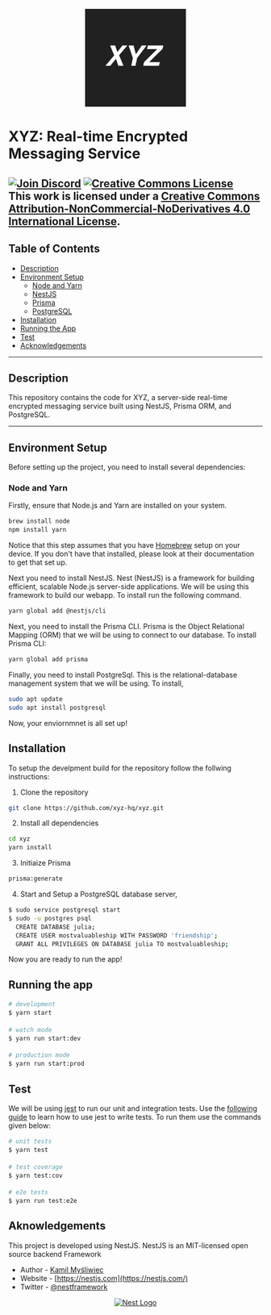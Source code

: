 <p align="center">
  <img src="./xyz_logo.png" width="200" alt="XYZ Logo">
</p>

# XYZ: Real-time Encrypted Messaging Service

[![Join Discord](https://img.shields.io/badge/Discord-Join%20Server-blue?style=for-the-badge&logo=discord)](https://discord.gg/gt8VTZfn6h)
<a rel="license" href="http://creativecommons.org/licenses/by-nc-nd/4.0/"><img alt="Creative Commons License" style="border-width:0" src="https://i.creativecommons.org/l/by-nc-nd/4.0/88x31.png" /></a><br />This work is licensed under a <a rel="license" href="http://creativecommons.org/licenses/by-nc-nd/4.0/">Creative Commons Attribution-NonCommercial-NoDerivatives 4.0 International License</a>.
---

## Table of Contents

- [Description](#description)
- [Environment Setup](#environment-setup)
  - [Node and Yarn](#node-and-yarn)
  - [NestJS](#nestjs)
  - [Prisma](#prisma)
  - [PostgreSQL](#postgresql)
- [Installation](#installation)
- [Running the App](#running-the-app)
- [Test](#test)
- [Acknowledgements](#acknowledgements)

---

## Description

This repository contains the code for XYZ, a server-side real-time encrypted messaging service built using NestJS, Prisma ORM, and PostgreSQL.

---

## Environment Setup

Before setting up the project, you need to install several dependencies:

### Node and Yarn

Firstly, ensure that Node.js and Yarn are installed on your system.

```bash
brew install node
npm install yarn
```

Notice that this step assumes that you have [Homebrew](linktohonebrew) setup on your device. If you don't have that installed, please look at their documentation to get that set up. 

Next you need to install NestJS. Nest (NestJS) is a framework for building efficient, scalable Node.js server-side applications. We will be using this framework to build our webapp. To install run the following command.

```bash
yarn global add @nestjs/cli
```

Next, you need to install the Prisma CLI. Prisma is the Object Relational Mapping (ORM) that we will be using to connect to our database. To install Prisma CLI:

```bash
yarn global add prisma
```
Finally, you need to install PostgreSql. This is the relational-database management system that we will be using. To install,

```bash
sudo apt update
sudo apt install postgresql
```
Now, your enviornmnet is all set up!

## Installation

To setup the develpment build for the repository follow the follwing instructions:
1. Clone the repository
```bash 
git clone https://github.com/xyz-hq/xyz.git
```
2. Install all dependencies
```bash
cd xyz
yarn install
```

3. Initiaize Prisma
```bash
prisma:generate
```

4. Start and Setup a PostgreSQL database server, 

```bash
$ sudo service postgresql start
$ sudo -u postgres psql
  CREATE DATABASE julia;
  CREATE USER mostvaluableship WITH PASSWORD 'friendship';
  GRANT ALL PRIVILEGES ON DATABASE julia TO mostvaluableship;
```

Now you are ready to run the app!

## Running the app

```bash
# development
$ yarn start

# watch mode
$ yarn run start:dev

# production mode
$ yarn run start:prod
```

## Test

We will be using [jest](linktojest) to run our unit and integration tests. Use the [following guide](linktoguide) to learn how to use jest to write tests. To run them use the commands given below:

```bash
# unit tests
$ yarn test

# test coverage
$ yarn test:cov

# e2e tests
$ yarn run test:e2e

```

## Aknowledgements

This project is developed using NestJS. NestJS is an MIT-licensed open source backend Framework

- Author - [Kamil Myśliwiec](https://kamilmysliwiec.com)
- Website - [https://nestjs.com](https://nestjs.com/)
- Twitter - [@nestframework](https://twitter.com/nestframework)

<p align="center">
<a href="http://nestjs.com/" target="blank"><img src="https://nestjs.com/img/logo-small.svg" width="200" alt="Nest Logo" /></a>
</p>
